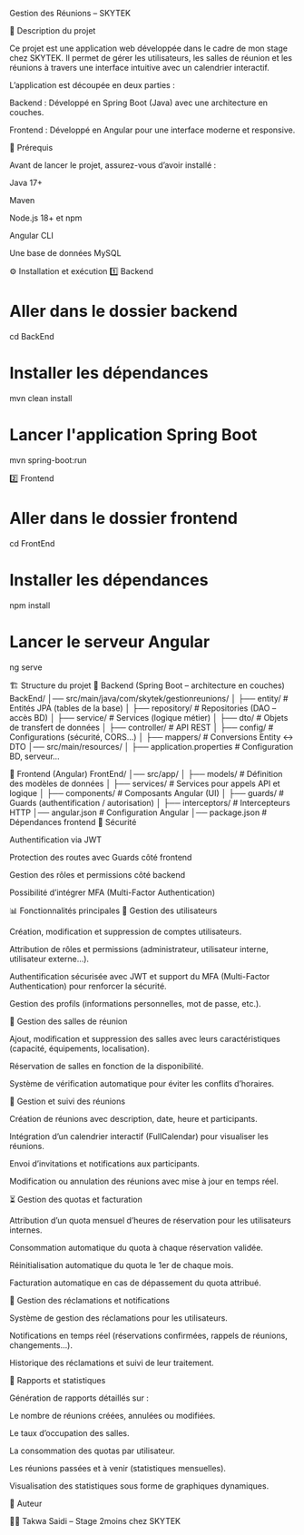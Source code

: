 Gestion des Réunions – SKYTEK

📖 Description du projet

Ce projet est une application web développée dans le cadre de mon stage chez SKYTEK.
Il permet de gérer les utilisateurs, les salles de réunion et les réunions à travers une interface intuitive avec un calendrier interactif.

L’application est découpée en deux parties :

Backend : Développé en Spring Boot (Java) avec une architecture en couches.

Frontend : Développé en Angular pour une interface moderne et responsive.

🚀 Prérequis

Avant de lancer le projet, assurez-vous d’avoir installé :

Java 17+

Maven

Node.js 18+
 et npm

Angular CLI

Une base de données MySQL 

⚙️ Installation et exécution
1️⃣ Backend
# Aller dans le dossier backend
cd BackEnd

# Installer les dépendances
mvn clean install

# Lancer l'application Spring Boot
mvn spring-boot:run

2️⃣ Frontend
# Aller dans le dossier frontend
cd FrontEnd

# Installer les dépendances
npm install

# Lancer le serveur Angular
ng serve

🏗️ Structure du projet
📂 Backend (Spring Boot – architecture en couches)
BackEnd/
│── src/main/java/com/skytek/gestionreunions/
│   ├── entity/        # Entités JPA (tables de la base)
│   ├── repository/    # Repositories (DAO – accès BD)
│   ├── service/       # Services (logique métier)
│   ├── dto/           # Objets de transfert de données
│   ├── controller/    # API REST
│   ├── config/        # Configurations (sécurité, CORS…)
│   ├── mappers/       # Conversions Entity <-> DTO
│── src/main/resources/
│   ├── application.properties # Configuration BD, serveur…

📂 Frontend (Angular)
FrontEnd/
│── src/app/
│   ├── models/        # Définition des modèles de données
│   ├── services/      # Services pour appels API et logique
│   ├── components/    # Composants Angular (UI)
│   ├── guards/        # Guards (authentification / autorisation)
│   ├── interceptors/  # Intercepteurs HTTP
│── angular.json       # Configuration Angular
│── package.json       # Dépendances frontend
🔐 Sécurité

Authentification via JWT

Protection des routes avec Guards côté frontend

Gestion des rôles et permissions côté backend

Possibilité d’intégrer MFA (Multi-Factor Authentication)

📊 Fonctionnalités principales
👥 Gestion des utilisateurs

Création, modification et suppression de comptes utilisateurs.

Attribution de rôles et permissions (administrateur, utilisateur interne, utilisateur externe…).

Authentification sécurisée avec JWT et support du MFA (Multi-Factor Authentication) pour renforcer la sécurité.

Gestion des profils (informations personnelles, mot de passe, etc.).

🏢 Gestion des salles de réunion

Ajout, modification et suppression des salles avec leurs caractéristiques (capacité, équipements, localisation).

Réservation de salles en fonction de la disponibilité.

Système de vérification automatique pour éviter les conflits d’horaires.

📅 Gestion et suivi des réunions

Création de réunions avec description, date, heure et participants.

Intégration d’un calendrier interactif (FullCalendar) pour visualiser les réunions.

Envoi d’invitations et notifications aux participants.

Modification ou annulation des réunions avec mise à jour en temps réel.

⏳ Gestion des quotas et facturation

Attribution d’un quota mensuel d’heures de réservation pour les utilisateurs internes.

Consommation automatique du quota à chaque réservation validée.

Réinitialisation automatique du quota le 1er de chaque mois.

Facturation automatique en cas de dépassement du quota attribué.

📢 Gestion des réclamations et notifications

Système de gestion des réclamations pour les utilisateurs.

Notifications en temps réel (réservations confirmées, rappels de réunions, changements…).

Historique des réclamations et suivi de leur traitement.

📑 Rapports et statistiques

Génération de rapports détaillés sur :

Le nombre de réunions créées, annulées ou modifiées.

Le taux d’occupation des salles.

La consommation des quotas par utilisateur.

Les réunions passées et à venir (statistiques mensuelles).

Visualisation des statistiques sous forme de graphiques dynamiques.

👤 Auteur

👩‍💻 Takwa Saidi – Stage 2moins chez SKYTEK
